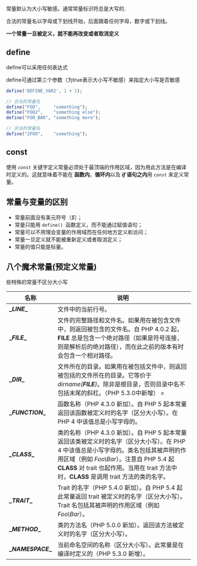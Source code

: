 常量默认为大小写敏感。通常常量标识符总是大写的.

合法的常量名以字母或下划线开始，后面跟着任何字母，数字或下划线。

**一个常量一旦被定义，就不能再改变或者取消定义**

## define

define可以采用任何表达式

define可通过第三个参数（为true表示大小写不敏感）来指定大小写是否敏感

```php
define('DEFINE_VAR2', 1 + 1);

// 合法的常量名
define("FOO",     "something");
define("FOO2",    "something else");
define("FOO_BAR", "something more");

// 非法的常量名
define("2FOO",    "something");
```

## const

使用 *`const`* 关键字定义常量必须处于最顶端的作用区域，因为用此方法是在编译时定义的。这就意味着不能在  **函数内**，**循环内**以及 ***if* 语句之内**用 *`const`* 来定义常量。

## 常量与变量的区别

- 常量前面没有美元符号（*$*）；
- 常量只能用 `define() `函数定义，而不能通过赋值语句；
- 常量可以不用理会变量的作用域而在任何地方定义和访问；
- 常量一旦定义就不能被重新定义或者取消定义；
- 常量的值只能是标量。

## 八个魔术常量(预定义常量)

些特殊的常量不区分大小写

| 名称               | 说明                                                         |
| ------------------ | ------------------------------------------------------------ |
| **\__LINE__**      | 文件中的当前行号。                                           |
| **\__FILE__**      | 文件的完整路径和文件名。如果用在被包含文件中，则返回被包含的文件名。自 PHP 4.0.2 起，**__FILE__** 总是包含一个绝对路径（如果是符号连接，则是解析后的绝对路径），而在此之前的版本有时会包含一个相对路径。 |
| **\__DIR__**       | 文件所在的目录。如果用在被包括文件中，则返回被包括的文件所在的目录。它等价于 *dirname(__FILE__)*。除非是根目录，否则目录中名不包括末尾的斜杠。（PHP 5.3.0中新增） = |
| **\__FUNCTION__**  | 函数名称（PHP 4.3.0 新加）。自 PHP 5 起本常量返回该函数被定义时的名字（区分大小写）。在 PHP 4 中该值总是小写字母的。 |
| **\__CLASS__**     | 类的名称（PHP 4.3.0 新加）。自 PHP 5 起本常量返回该类被定义时的名字（区分大小写）。在 PHP 4 中该值总是小写字母的。类名包括其被声明的作用区域（例如 *Foo\Bar*）。注意自 PHP 5.4 起 __CLASS__ 对 trait 也起作用。当用在 trait 方法中时，__CLASS__ 是调用 trait 方法的类的名字。 |
| **\__TRAIT__**     | Trait 的名字（PHP 5.4.0 新加）。自 PHP 5.4 起此常量返回 trait 被定义时的名字（区分大小写）。Trait 名包括其被声明的作用区域（例如 *Foo\Bar*）。 |
| **\__METHOD__**    | 类的方法名（PHP 5.0.0 新加）。返回该方法被定义时的名字（区分大小写）。 |
| **\__NAMESPACE__** | 当前命名空间的名称（区分大小写）。此常量是在编译时定义的（PHP 5.3.0 新增）。 |















